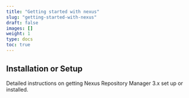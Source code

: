 ```yaml
---
title: "Getting started with nexus"
slug: "getting-started-with-nexus"
draft: false
images: []
weight: 1
type: docs
toc: true
---
```


## Installation or Setup
Detailed instructions on getting Nexus Repository Manager 3.x set up or installed.


